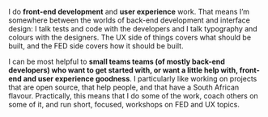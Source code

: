 I do **front-end development** and **user experience** work. That means I’m somewhere between the worlds of back-end development and interface design: I talk tests and code with the developers and I talk typography and colours with the designers. The UX side of things covers what should be built, and the FED side covers how it should be built.

I can be most helpful to **small teams teams (of mostly back-end developers) who want to get started with, or want a little help with, front-end and user experience goodness**. I particularly like working on projects that are open source, that help people, and that have a South African flavour. Practically, this means that I do some of the work, coach others on some of it, and run short, focused, workshops on FED and UX topics.
